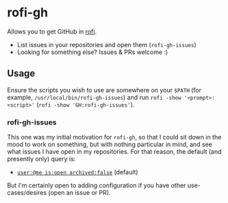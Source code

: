 # rofi-gh

Allows you to get GitHub in [rofi](//github.com/davatorium/rofi).

  - List issues in your repositories and open them (`rofi-gh-issues`)
  - Looking for something else? Issues & PRs welcome :)

## Usage

Ensure the scripts you wish to use are somewhere on your `$PATH` (for example, `/usr/local/bin/rofi-gh-issues`) and run `rofi -show '<prompt>:<script>'` (`rofi -show 'GH:rofi-gh-issues'`).

### rofi-gh-issues

This one was my initial motivation for `rofi-gh`, so that I could sit down in the mood to work on something, but with nothing particular in mind, and see what issues I have open in my repositories. For that reason, the default (and presently only) query is:

  - [`user:@me is:open archived:false`](//github.com/issues?q=user%3A%40me+is%3Aopen+archived%3Afalse) (default)

But I'm certainly open to adding configuration if you have other use-cases/desires (open an issue or PR).
